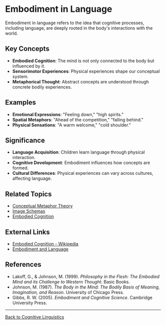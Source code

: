 # Embodiment in Language

Embodiment in language refers to the idea that cognitive processes, including language, are deeply rooted in the body's interactions with the world.

## Key Concepts

- **Embodied Cognition**: The mind is not only connected to the body but influenced by it.
- **Sensorimotor Experiences**: Physical experiences shape our conceptual system.
- **Metaphorical Thought**: Abstract concepts are understood through concrete bodily experiences.

## Examples

- **Emotional Expressions**: "Feeling down," "high spirits."
- **Spatial Metaphors**: "Ahead of the competition," "falling behind."
- **Physical Sensations**: "A warm welcome," "cold shoulder."

## Significance

- **Language Acquisition**: Children learn language through physical interaction.
- **Cognitive Development**: Embodiment influences how concepts are formed.
- **Cultural Differences**: Physical experiences can vary across cultures, affecting language.

## Related Topics

- [Conceptual Metaphor Theory](Conceptual-Metaphor-Theory.md)
- [Image Schemas](Advanced/Image-Schemas.md)
- [Embodied Cognition](Advanced/Embodied-Cognition.md)

## External Links

- [Embodied Cognition - Wikipedia](https://en.wikipedia.org/wiki/Embodied_cognition)
- [Embodiment and Language](https://www.sciencedirect.com/topics/psychology/embodied-language)

## References

- Lakoff, G., & Johnson, M. (1999). *Philosophy in the Flesh: The Embodied Mind and its Challenge to Western Thought*. Basic Books.
- Johnson, M. (1987). *The Body in the Mind: The Bodily Basis of Meaning, Imagination, and Reason*. University of Chicago Press.
- Gibbs, R. W. (2005). *Embodiment and Cognitive Science*. Cambridge University Press.

---

[Back to Cognitive Linguistics](../README.md)